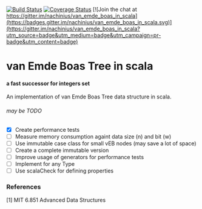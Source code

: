 [![Build Status](https://travis-ci.org/nachinius/van_emde_boas_in_scala.svg?branch=master)](https://travis-ci.org/nachinius/van_emde_boas_in_scala)
[![Coverage Status](https://coveralls.io/repos/github/nachinius/van_emde_boas_in_scala/badge.svg)](https://coveralls.io/github/nachinius/van_emde_boas_in_scala)
[![Join the chat at https://gitter.im/nachinius/van_emde_boas_in_scala](https://badges.gitter.im/nachinius/van_emde_boas_in_scala.svg)](https://gitter.im/nachinius/van_emde_boas_in_scala?utm_source=badge&utm_medium=badge&utm_campaign=pr-badge&utm_content=badge)

# van Emde Boas Tree in scala
#### a fast successor for integers set

An implementation of van Emde Boas Tree data structure in scala.

###### may be TODO
- [x] Create performance tests
- [ ] Measure memory consumption againt data size (n) and bit (w)
- [ ] Use immutable case class for small vEB nodes (may save a lot of space)
- [ ] Create a complete immutable version
- [ ] Improve usage of generators for performance tests 
- [ ] Implement for any Type
- [ ] Use scalaCheck for defining properties
### References
[1] MIT 6.851 Advanced Data Structures


